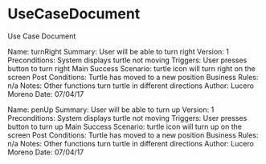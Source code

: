 # UseCaseDocument
Use Case Document


Name: turnRight
Summary: User will be able to turn right
Version: 1
Preconditions: System displays turtle not moving
Triggers: User presses button to turn right
Main Success Scenario: turtle icon will turn right on the screen
Post Conditions: Turtle has moved to a new position
Business Rules: n/a
Notes: Other functions turn turtle in different directions
Author: Lucero Moreno
Date: 07/04/17

Name: penUp
Summary: User will be able to turn up
Version: 1
Preconditions: System displays turtle not moving
Triggers: User presses button to turn up
Main Success Scenario: turtle icon will turn up on the screen
Post Conditions: Turtle has moved to a new position
Business Rules: n/a
Notes: Other functions turn turtle in different directions
Author: Lucero Moreno
Date: 07/04/17
